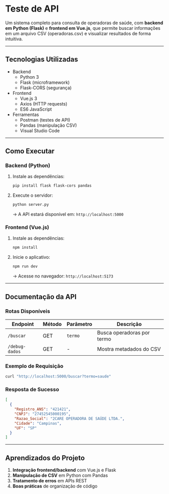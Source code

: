 # **Teste de API**

Um sistema completo para consulta de operadoras de saúde, com **backend em Python (Flask)** e **frontend em Vue.js**, que permite buscar informações em um arquivo CSV (operadoras.csv) e visualizar resultados de forma intuitiva.

---

##  **Tecnologias Utilizadas**

- Backend
    - Python 3
    - Flask (microframework)
    - Flask-CORS (segurança)
- Frontend
    - Vue.js 3
    - Axios (HTTP requests)
    - ES6 JavaScript
- Ferramentas
    - Postman (testes de API)
    - Pandas (manipulação CSV)
    - Visual Studio Code

---

## **Como Executar**

### **Backend (Python)**
1. Instale as dependências:
   ```bash
   pip install flask flask-cors pandas
   ```
2. Execute o servidor:
   ```bash
   python server.py
   ```
   → A API estará disponível em: `http://localhost:5000`

### **Frontend (Vue.js)**
1. Instale as dependências:
   ```bash
   npm install
   ```
2. Inicie o aplicativo:
   ```bash
   npm run dev
   ```
   → Acesse no navegador: `http://localhost:5173`

---

## **Documentação da API**
### **Rotas Disponíveis**
| **Endpoint**          | **Método** | **Parâmetro** | **Descrição**                     |
|-----------------------|------------|---------------|-----------------------------------|
| `/buscar`             | GET        | `termo`       | Busca operadoras por termo        |
| `/debug-dados`        | GET        | -             | Mostra metadados do CSV           |

### **Exemplo de Requisição**
```bash
curl "http://localhost:5000/buscar?termo=saude"
```

### **Resposta de Sucesso**
```json
[
  {
    "Registro_ANS": "421421",
    "CNPJ": "27452545000195",
    "Razao_Social": "2CARE OPERADORA DE SAÚDE LTDA.",
    "Cidade": "Campinas",
    "UF": "SP"
  }
]
```

---

## **Aprendizados do Projeto**
1. **Integração frontend/backend** com Vue.js e Flask
2. **Manipulação de CSV** em Python com Pandas
3. **Tratamento de erros** em APIs REST
4. **Boas práticas** de organização de código